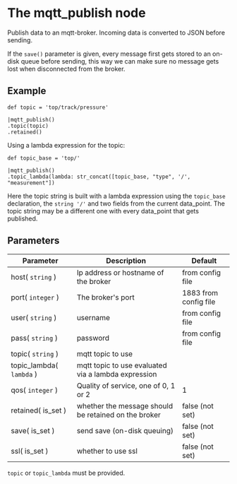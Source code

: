 The mqtt_publish node
=====================

Publish data to an mqtt-broker.
Incoming data is converted to JSON before sending.

If the `save()` parameter is given, every message first gets stored to an on-disk queue before sending,
this way we can make sure no message gets lost when disconnected from the broker.


Example
-------
```dfs  
def topic = 'top/track/pressure'

|mqtt_publish() 
.topic(topic)
.retained()

```    
    
Using a lambda expression for the topic:
```dfs  
def topic_base = 'top/'

|mqtt_publish()
.topic_lambda(lambda: str_concat([topic_base, "type", '/', "measurement"])
```

Here the topic string is built with a lambda expression using the `topic_base` declaration, the `string '/'` and
two fields from the current data_point.
The topic string may be a different one with every data_point that gets published.

Parameters
----------

Parameter     | Description | Default 
--------------|-------------|---------
host( `string` )| Ip address or hostname of the broker| from config file
port( `integer` )| The broker's port | 1883 from config file
user( `string` )| username| from config file
pass( `string` )| password| from config file
topic( `string` )| mqtt topic to use| 
topic_lambda( `lambda` )| mqtt topic to use evaluated via a lambda expression| 
qos( `integer` )|Quality of service, one of 0, 1 or 2| 1
retained( is_set )| whether the message should be retained on the broker| false (not set)
save( is_set )|send save (on-disk queuing)|false (not set)
ssl( is_set ) | whether to use ssl | false (not set)

`topic` or `topic_lambda` must be provided.
 